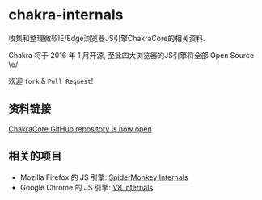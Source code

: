 # chakra-internals

收集和整理微软IE/Edge浏览器JS引擎ChakraCore的相关资料.

Chakra 将于 2016 年 1 月开源, 至此四大浏览器的JS引擎将全部 Open Source \o/

欢迎 `fork` & `Pull Request`!

## 资料链接

[ChakraCore GitHub repository is now open](https://blogs.windows.com/msedgedev/2016/01/13/chakracore-now-open/)


## 相关的项目

* Mozilla Firefox 的 JS 引擎: [SpiderMonkey Internals](https://github.com/lazyparser/spidermonkey-internals)
* Google Chrome 的 JS 引擎: [V8 Internals](https://github.com/lazyparser/v8-internals)
